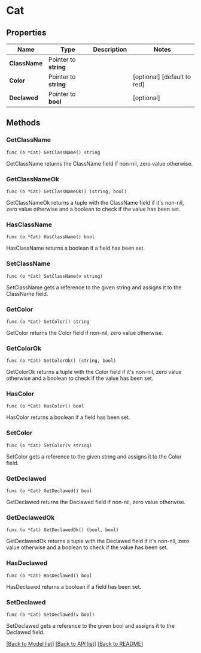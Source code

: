 # Cat

## Properties

Name | Type | Description | Notes
------------ | ------------- | ------------- | -------------
**ClassName** | Pointer to **string** |  | 
**Color** | Pointer to **string** |  | [optional] [default to red]
**Declawed** | Pointer to **bool** |  | [optional]

## Methods

### GetClassName

`func (o *Cat) GetClassName() string`

GetClassName returns the ClassName field if non-nil, zero value otherwise.

### GetClassNameOk

`func (o *Cat) GetClassNameOk() (string, bool)`

GetClassNameOk returns a tuple with the ClassName field if it's non-nil, zero value otherwise
and a boolean to check if the value has been set.

### HasClassName

`func (o *Cat) HasClassName() bool`

HasClassName returns a boolean if a field has been set.

### SetClassName

`func (o *Cat) SetClassName(v string)`

SetClassName gets a reference to the given string and assigns it to the ClassName field.

### GetColor

`func (o *Cat) GetColor() string`

GetColor returns the Color field if non-nil, zero value otherwise.

### GetColorOk

`func (o *Cat) GetColorOk() (string, bool)`

GetColorOk returns a tuple with the Color field if it's non-nil, zero value otherwise
and a boolean to check if the value has been set.

### HasColor

`func (o *Cat) HasColor() bool`

HasColor returns a boolean if a field has been set.

### SetColor

`func (o *Cat) SetColor(v string)`

SetColor gets a reference to the given string and assigns it to the Color field.

### GetDeclawed

`func (o *Cat) GetDeclawed() bool`

GetDeclawed returns the Declawed field if non-nil, zero value otherwise.

### GetDeclawedOk

`func (o *Cat) GetDeclawedOk() (bool, bool)`

GetDeclawedOk returns a tuple with the Declawed field if it's non-nil, zero value otherwise
and a boolean to check if the value has been set.

### HasDeclawed

`func (o *Cat) HasDeclawed() bool`

HasDeclawed returns a boolean if a field has been set.

### SetDeclawed

`func (o *Cat) SetDeclawed(v bool)`

SetDeclawed gets a reference to the given bool and assigns it to the Declawed field.


[[Back to Model list]](../README.md#documentation-for-models) [[Back to API list]](../README.md#documentation-for-api-endpoints) [[Back to README]](../README.md)


